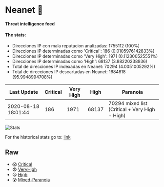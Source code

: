 # Neanet :hocho:
#### Threat intelligence feed
#### The stats:

- Direcciones IP con mala reputacion analizadas: 1755112 (100%)
- Direcciones IP determinadas como 'Critical':  186 (0.0105976142833%)
- Direcciones IP determinadas como 'Very High':  1971 (0.112300525551%)
- Direcciones IP determinadas como 'High':  68137 (3.88220238936)
- Total de direcciones IP indexadas en Neanet:  70294 (4.0051005292%)
- Total de direcciones IP descartadas en Neanet:  1684818 (95.9948994708%)

| Last Update | Critical | Very High | High | Paranoia |
| --- | --- | --- | --- | --- |
| 2020-08-18 18:01:44 | 186 | 1971 | 68137 | 70294 mixed list (Critical + Very High + High)|

![Stats](https://docs.google.com/spreadsheets/d/e/2PACX-1vSnaNMIXVabIpDJjufMlzH7poXnshF3mgd8Is1g9ytUEzVsP5my4Trn8f-xkoLLQ38xpL3HtmUexLo6/pubchart?oid=501124687&format=image)

For the historical stats go to: [link](/stats.csv)
## Raw
- :scream: [Critical](https://raw.githubusercontent.com/JavaGarcia/Neanet/master/blacklists/neanet_critical.txt)
- :fearful: [VeryHigh](https://raw.githubusercontent.com/JavaGarcia/Neanet/master/blacklists/neanet_veryHigh.txtt)
- :frowning: [High](https://raw.githubusercontent.com/JavaGarcia/Neanet/master/blacklists/neanet_high.txt)
- :dizzy_face: [Mixed-Paranoia](https://raw.githubusercontent.com/JavaGarcia/Neanet/master/blacklists/neanet_all.txt)




















































































































































































































































































